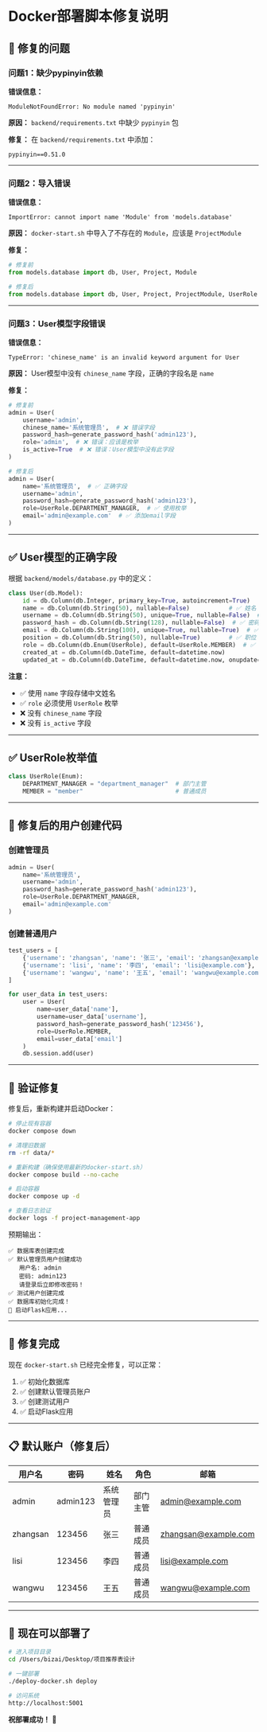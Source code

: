 # Docker部署脚本修复说明

## 🔧 修复的问题

### 问题1：缺少pypinyin依赖
**错误信息：**
```
ModuleNotFoundError: No module named 'pypinyin'
```

**原因：** `backend/requirements.txt` 中缺少 `pypinyin` 包

**修复：** 在 `backend/requirements.txt` 中添加：
```
pypinyin==0.51.0
```

---

### 问题2：导入错误
**错误信息：**
```
ImportError: cannot import name 'Module' from 'models.database'
```

**原因：** `docker-start.sh` 中导入了不存在的 `Module`，应该是 `ProjectModule`

**修复：**
```python
# 修复前
from models.database import db, User, Project, Module

# 修复后
from models.database import db, User, Project, ProjectModule, UserRole
```

---

### 问题3：User模型字段错误
**错误信息：**
```
TypeError: 'chinese_name' is an invalid keyword argument for User
```

**原因：** User模型中没有 `chinese_name` 字段，正确的字段名是 `name`

**修复：**
```python
# 修复前
admin = User(
    username='admin',
    chinese_name='系统管理员',  # ❌ 错误字段
    password_hash=generate_password_hash('admin123'),
    role='admin',  # ❌ 错误：应该是枚举
    is_active=True  # ❌ 错误：User模型中没有此字段
)

# 修复后
admin = User(
    name='系统管理员',  # ✅ 正确字段
    username='admin',
    password_hash=generate_password_hash('admin123'),
    role=UserRole.DEPARTMENT_MANAGER,  # ✅ 使用枚举
    email='admin@example.com'  # ✅ 添加email字段
)
```

---

## ✅ User模型的正确字段

根据 `backend/models/database.py` 中的定义：

```python
class User(db.Model):
    id = db.Column(db.Integer, primary_key=True, autoincrement=True)
    name = db.Column(db.String(50), nullable=False)           # ✅ 姓名（中文名）
    username = db.Column(db.String(50), unique=True, nullable=False)  # ✅ 用户名
    password_hash = db.Column(db.String(128), nullable=False)  # ✅ 密码哈希
    email = db.Column(db.String(100), unique=True, nullable=True)  # ✅ 邮箱
    position = db.Column(db.String(50), nullable=True)        # ✅ 职位
    role = db.Column(db.Enum(UserRole), default=UserRole.MEMBER)  # ✅ 角色（枚举）
    created_at = db.Column(db.DateTime, default=datetime.now)
    updated_at = db.Column(db.DateTime, default=datetime.now, onupdate=datetime.now)
```

**注意：**
- ✅ 使用 `name` 字段存储中文姓名
- ✅ `role` 必须使用 `UserRole` 枚举
- ❌ 没有 `chinese_name` 字段
- ❌ 没有 `is_active` 字段

---

## ✅ UserRole枚举值

```python
class UserRole(Enum):
    DEPARTMENT_MANAGER = "department_manager"  # 部门主管
    MEMBER = "member"                          # 普通成员
```

---

## 📝 修复后的用户创建代码

### 创建管理员
```python
admin = User(
    name='系统管理员',
    username='admin',
    password_hash=generate_password_hash('admin123'),
    role=UserRole.DEPARTMENT_MANAGER,
    email='admin@example.com'
)
```

### 创建普通用户
```python
test_users = [
    {'username': 'zhangsan', 'name': '张三', 'email': 'zhangsan@example.com'},
    {'username': 'lisi', 'name': '李四', 'email': 'lisi@example.com'},
    {'username': 'wangwu', 'name': '王五', 'email': 'wangwu@example.com'},
]

for user_data in test_users:
    user = User(
        name=user_data['name'],
        username=user_data['username'],
        password_hash=generate_password_hash('123456'),
        role=UserRole.MEMBER,
        email=user_data['email']
    )
    db.session.add(user)
```

---

## 🧪 验证修复

修复后，重新构建并启动Docker：

```bash
# 停止现有容器
docker compose down

# 清理旧数据
rm -rf data/*

# 重新构建（确保使用最新的docker-start.sh）
docker compose build --no-cache

# 启动容器
docker compose up -d

# 查看日志验证
docker logs -f project-management-app
```

预期输出：
```
✅ 数据库表创建完成
✅ 默认管理员用户创建成功
   用户名: admin
   密码: admin123
   请登录后立即修改密码！
✅ 测试用户创建完成
✅ 数据库初始化完成！
🌟 启动Flask应用...
```

---

## 🎉 修复完成

现在 `docker-start.sh` 已经完全修复，可以正常：
1. ✅ 初始化数据库
2. ✅ 创建默认管理员账户
3. ✅ 创建测试用户
4. ✅ 启动Flask应用

---

## 📋 默认账户（修复后）

| 用户名 | 密码 | 姓名 | 角色 | 邮箱 |
|--------|------|------|------|------|
| admin | admin123 | 系统管理员 | 部门主管 | admin@example.com |
| zhangsan | 123456 | 张三 | 普通成员 | zhangsan@example.com |
| lisi | 123456 | 李四 | 普通成员 | lisi@example.com |
| wangwu | 123456 | 王五 | 普通成员 | wangwu@example.com |

---

## 🚀 现在可以部署了

```bash
# 进入项目目录
cd /Users/bizai/Desktop/项目推荐表设计

# 一键部署
./deploy-docker.sh deploy

# 访问系统
http://localhost:5001
```

**祝部署成功！** 🎉

